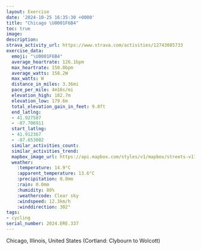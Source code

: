 ```yaml
---
layout: Exercise
date: '2024-10-25 16:35:30 +0000'
title: "Chicago \U0001F6B4"
toc: true
image:
description:
strava_activity_url: https://www.strava.com/activities/12743085733
exercise_data:
  emoji: "\U0001F6B4"
  average_heartrate: 126.1bpm
  max_heartrate: 150.0bpm
  average_watts: 158.2W
  max_watts: W
  distance_in_miles: 3.36mi
  pace_per_mile: 4m16s/mi
  elevation_high: 182.7m
  elevation_low: 179.6m
  total_elevation_gain_in_feet: 9.8ft
  end_latlng:
  - 41.927587
  - -87.706911
  start_latlng:
  - 41.912367
  - -87.653002
  similar_activities_count:
  similar_activities_trend:
  mapbox_image_url: https://api.mapbox.com/styles/v1/mapbox/streets-v11/static/path-5+787af2-1.0(mly~Fv~~uO%7BLjRiCzD%5CZDN%40TN%60UAzFBzAbA%60Hn%40pD%3FCJxAn%40%60EDt%40%3Ft%40CtAHbDFbDXri%40Cv%40ENGH%5BF%7BD%3FiAHYHOPEJE%5EAhALfOPxa%40%40jIA%60%40Gn%40Wx%40uC~FeChEwBfE%7DBzEcCnE%7DBpE_CfE_LnTaA%7CA_%40%7C%40kBnD%5Bv%40_%40p%40o%40%7C%40aBpD%5Dp%40),pin-s-s+e5b22e(-87.65436,41.91447),pin-s-f+89ae00(-87.70347000000002,41.926680000000005)/auto/800x800?access_token=pk.eyJ1Ijoiam9zaGJlY2ttYW4iLCJhIjoiY205eWR2aDd1MWZ6djJrbXc4a3M0bWZleiJ9.XiG9OWkNcZk2QzjJbxLB4A
  weather:
    :temperature: 14.9°C
    :apparent_temperature: 13.6°C
    :precipitation: 0.0mm
    :rain: 0.0mm
    :humidity: 80%
    :weathercode: Clear sky
    :windspeed: 12.3km/h
    :winddirection: 302°
tags:
- cycling
serial_number: 2024.ERE.337
---
```

Chicago, Illinois, United States (Cortland: Clybourn to Wolcott)
